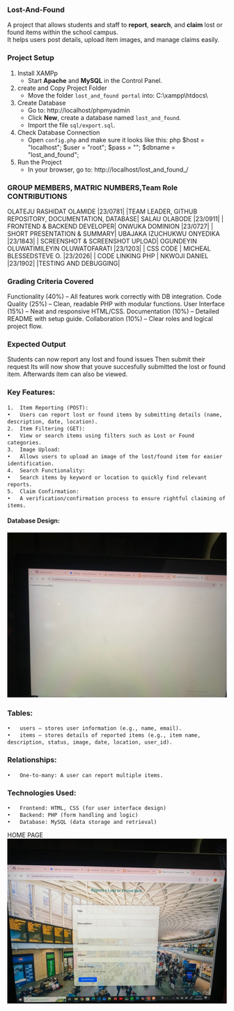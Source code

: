 ### Lost-And-Found
A project that allows students and staff to **report**, **search**, and **claim** lost or found items within the school campus.  
It helps users post details, upload item images, and manage claims easily.

 ### Project Setup
1. Install XAMPp
   - Start **Apache** and **MySQL** in the Control Panel.
2. create and Copy Project Folder
   - Move the folder `lost_and_found portal` into:
     C:\xampp\htdocs\
3. Create Database
   - Go to: http://localhost/phpmyadmin  
   - Click **New**, create a database named `lost_and_found`.  
   - Import the file `sql/export.sql`.
4. Check Database Connection
   - Open `config.php` and make sure it looks like this: php
     $host = "localhost";
     $user = "root";
     $pass = "";
     $dbname = "lost_and_found";
5. Run the Project
   - In your browser, go to:
     http://localhost/lost_and_found_/

### GROUP MEMBERS, MATRIC NUMBERS,Team Role CONTRIBUTIONS
OLATEJU RASHIDAT OLAMIDE |23/0781| |TEAM LEADER, GITHUB REPOSITORY, DOCUMENTATION, DATABASE|
SALAU OLABODE |23/0911| | FRONTEND & BACKEND DEVELOPER|
ONWUKA DOMINION |23/0727| | SHORT PRESENTATION & SUMMARY| 
UBAJAKA IZUCHUKWU ONYEDIKA |23/1843| | SCREENSHOT & SCREENSHOT UPLOAD|
OGUNDEYIN OLUWATIMILEYIN OLUWATOFARATI |23/1203| | CSS CODE |
MICHEAL BLESSEDSTEVE O. |23/2026| | CODE LINKING PHP |
NKWOJI DANIEL |23/1902| |TESTING AND DEBUGGING|

### Grading Criteria Covered
Functionality (40%) – All features work correctly with DB integration.
Code Quality (25%) – Clean, readable PHP with modular functions.
User Interface (15%) – Neat and responsive HTML/CSS.
Documentation (10%) – Detailed README with setup guide.
Collaboration (10%) – Clear roles and logical project flow.

### Expected Output
Students can now report any lost and found issues
Then submit their request
Its will now show that youve succesfully submitted the lost or found item. 
Afterwards item can also be viewed.

### Key Features:
	1.	Item Reporting (POST):
	•	Users can report lost or found items by submitting details (name, description, date, location).
	2.	Item Filtering (GET):
	•	View or search items using filters such as Lost or Found categories.
	3.	Image Upload:
	•	Allows users to upload an image of the lost/found item for easier identification.
	4.	Search Functionality:
	•	Search items by keyword or location to quickly find relevant reports.
	5.	Claim Confirmation:
	•	A verification/confirmation process to ensure rightful claiming of items.
 
#### Database Design:
![Home page](Images/IMG-20251026-WA0380.jpg)
### Tables:
	•	users – stores user information (e.g., name, email).
	•	items – stores details of reported items (e.g., item name, description, status, image, date, location, user_id).

### Relationships:
	•	One-to-many: A user can report multiple items.

### Technologies Used:
	•	Frontend: HTML, CSS (for user interface design)
	•	Backend: PHP (form handling and logic)
	•	Database: MySQL (data storage and retrieval)
HOME PAGE
![Home page](Images/IMG-20251026-WA0376.jpg)
